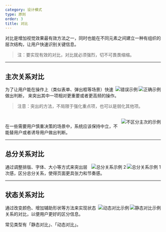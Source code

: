 ```yaml
---
category: 设计模式
type: 原则
order: 3
title: 对比
---
```


对比是增加视觉效果最有效方法之一，同时也能在不同元素之间建立一种有组织的层次结构，让用户快速识别关键信息。

> 注：要实现有效的对比，对比就必须强烈，切不可畏畏缩缩。

---

## 主次关系对比

<img class="preview-img good" align="right" alt="正确示例" src="https://gw.alipayobjects.com/zos/rmsportal/DXDSNzVmrVwVRJCTyaTH.png">
<img class="preview-img bad" align="right" alt="错误示例" src="https://gw.alipayobjects.com/zos/rmsportal/tMlELOuJrJrrYtTAbnlu.png">

为了让用户能在操作上（类似表单、弹出框等场景）快速做出判断， 来突出其中一项相对更重要或者更高频的操作。

> 注意：突出的方法，不局限于强化重点项，也可以是弱化其他项。

<br>

<img class="preview-img" align="right" alt="不区分主次的示例" description="「通过」和「驳回」都使用次按钮，系统保持中立。" src="https://gw.alipayobjects.com/zos/rmsportal/gniiMTPEHagxaelGBjAe.png">

在一些需要用户慎重决策的场景中，系统应该保持中立，不能替用户或者诱导用户做出判断。

---

## 总分关系对比

<img class="preview-img" align="right" alt="总分关系示例 1" src="https://gw.alipayobjects.com/zos/rmsportal/mGCufzQKHZvViwxAVPPY.png">

<img class="preview-img" align="right" alt="总分关系示例 2" src="https://gw.alipayobjects.com/zos/rmsportal/vQrVvLzKbGXbZotcaMVg.png">

通过调整排版、字体、大小等方式来突出层次感，区分总分关系，使得页面更具张力和节奏感。

---

## 状态关系对比

<img class="preview-img" align="right" alt="静态对比示例" description="用不同颜色点，来表明不同状态。" src="https://gw.alipayobjects.com/zos/rmsportal/PMVYKxaLBApJFyXAxkHy.png">

<img class="preview-img" align="right" alt="动态对比示例" description="鼠标悬停时，该项和其他项呈现出明显不同的视觉效果，响应用户操作。" src="https://gw.alipayobjects.com/zos/rmsportal/WXNjOhgQDMnNoieFrFMP.png">

通过改变颜色、增加辅助形状等方法来实现状态关系的对比，以便用户更好的区分信息。

常见类型有「静态对比」、「动态对比」。
